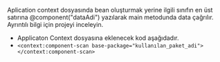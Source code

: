 Aplication context dosyasında bean oluşturmak yerine ilgili sınıfın en üst satırına @component("dataAdi")
yazılarak main metodunda data çağrılır. Ayrıntılı bilgi için projeyi inceleyin.

* Applicaton Context dosyasına eklenecek kod aşağıdadır.
* ``` <context:component-scan base-package="kullanılan_paket_adi"></context:component-scan>	```
